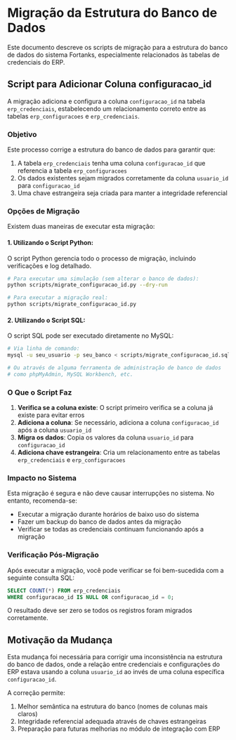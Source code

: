 # Migração da Estrutura do Banco de Dados

Este documento descreve os scripts de migração para a estrutura do banco de dados do sistema Fortanks, especialmente relacionados às tabelas de credenciais do ERP.

## Script para Adicionar Coluna configuracao_id

A migração adiciona e configura a coluna `configuracao_id` na tabela `erp_credenciais`, estabelecendo um relacionamento correto entre as tabelas `erp_configuracoes` e `erp_credenciais`.

### Objetivo

Este processo corrige a estrutura do banco de dados para garantir que:

1. A tabela `erp_credenciais` tenha uma coluna `configuracao_id` que referencia a tabela `erp_configuracoes`
2. Os dados existentes sejam migrados corretamente da coluna `usuario_id` para `configuracao_id`
3. Uma chave estrangeira seja criada para manter a integridade referencial

### Opções de Migração

Existem duas maneiras de executar esta migração:

#### 1. Utilizando o Script Python:

O script Python gerencia todo o processo de migração, incluindo verificações e log detalhado.

```bash
# Para executar uma simulação (sem alterar o banco de dados):
python scripts/migrate_configuracao_id.py --dry-run

# Para executar a migração real:
python scripts/migrate_configuracao_id.py
```

#### 2. Utilizando o Script SQL:

O script SQL pode ser executado diretamente no MySQL:

```bash
# Via linha de comando:
mysql -u seu_usuario -p seu_banco < scripts/migrate_configuracao_id.sql

# Ou através de alguma ferramenta de administração de banco de dados
# como phpMyAdmin, MySQL Workbench, etc.
```

### O Que o Script Faz

1. **Verifica se a coluna existe**: O script primeiro verifica se a coluna já existe para evitar erros
2. **Adiciona a coluna**: Se necessário, adiciona a coluna `configuracao_id` após a coluna `usuario_id`
3. **Migra os dados**: Copia os valores da coluna `usuario_id` para `configuracao_id`
4. **Adiciona chave estrangeira**: Cria um relacionamento entre as tabelas `erp_credenciais` e `erp_configuracoes`

### Impacto no Sistema

Esta migração é segura e não deve causar interrupções no sistema. No entanto, recomenda-se:

- Executar a migração durante horários de baixo uso do sistema
- Fazer um backup do banco de dados antes da migração
- Verificar se todas as credenciais continuam funcionando após a migração

### Verificação Pós-Migração

Após executar a migração, você pode verificar se foi bem-sucedida com a seguinte consulta SQL:

```sql
SELECT COUNT(*) FROM erp_credenciais 
WHERE configuracao_id IS NULL OR configuracao_id = 0;
```

O resultado deve ser zero se todos os registros foram migrados corretamente.

## Motivação da Mudança

Esta mudança foi necessária para corrigir uma inconsistência na estrutura do banco de dados, onde a relação entre credenciais e configurações do ERP estava usando a coluna `usuario_id` ao invés de uma coluna específica `configuracao_id`. 

A correção permite:

1. Melhor semântica na estrutura do banco (nomes de colunas mais claros)
2. Integridade referencial adequada através de chaves estrangeiras
3. Preparação para futuras melhorias no módulo de integração com ERP 